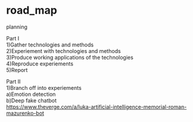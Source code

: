 # road_map
planning

Part I  
1)Gather technologies and methods   
2)Experiement with technologies and methods  
3)Produce working applications of the technologies  
4)Reproduce experiements  
5)Report  
  
Part II  
1)Branch off into experiements  
  a)Emotion detection  
  b)Deep fake chatbot  
    https://www.theverge.com/a/luka-artificial-intelligence-memorial-roman-mazurenko-bot
